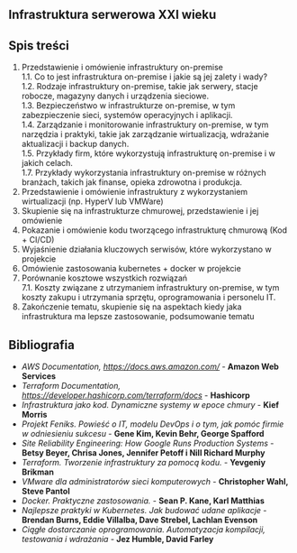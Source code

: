 ## Infrastruktura serwerowa XXI wieku


## Spis treści

  1. Przedstawienie i omówienie infrastruktury on-premise<br>
    1.1. Co to jest infrastruktura on-premise i jakie są jej zalety i wady?<br>
    1.2. Rodzaje infrastruktury on-premise, takie jak serwery, stacje robocze, magazyny danych i urządzenia sieciowe.<br>
    1.3. Bezpieczeństwo w infrastrukturze on-premise, w tym zabezpieczenie sieci, systemów operacyjnych i aplikacji.<br>
    1.4. Zarządzanie i monitorowanie infrastruktury on-premise, w tym narzędzia i praktyki, takie jak zarządzanie wirtualizacją, wdrażanie aktualizacji i backup              danych.<br>
    1.5. Przykłady firm, które wykorzystują infrastrukturę on-premise i w jakich celach.<br>
    1.7. Przykłady wykorzystania infrastruktury on-premise w różnych branżach, takich jak finanse, opieka zdrowotna i produkcja.
  2. Przedstawienie i omówienie infrastruktury z wykorzystaniem wirtualizacji (np. HyperV lub VMWare)
  3. Skupienie się na infrastrukturze chmurowej, przedstawienie i jej omówienie
  4. Pokazanie i omówienie kodu tworzącego infrastrukturę chmurową (Kod + CI/CD)
  5. Wyjaśnienie działania  kluczowych serwisów, które wykorzystano w projekcie
  6. Omówienie zastosowania kubernetes + docker w projekcie
  7. Porównanie kosztowe wszystkich rozwiązań<br>
    7.1. Koszty związane z utrzymaniem infrastruktury on-premise, w tym koszty zakupu i utrzymania sprzętu, oprogramowania i personelu IT.
  8. Zakończenie tematu, skupienie się na aspektach kiedy jaka infrastruktura ma lepsze zastosowanie, podsumowanie tematu

## Bibliografia

* _AWS Documentation, https://docs.aws.amazon.com/_ - __Amazon Web Services__
* _Terraform Documentation, https://developer.hashicorp.com/terraform/docs_ - __Hashicorp__
* _Infrastruktura jako kod. Dynamiczne systemy w epoce chmury_ - __Kief Morris__
* _Projekt Feniks. Powieść o IT, modelu DevOps i o tym, jak pomóc firmie w odniesieniu sukcesu_ - __Gene Kim, Kevin Behr, George Spafford__
* _Site Reliability Engineering: How Google Runs Production Systems_ - __Betsy Beyer, Chrisa Jones, Jennifer Petoff i Nill Richard Murphy__
* _Terraform. Tworzenie infrastruktury za pomocą kodu._ - __Yevgeniy Brikman__
* _VMware dla administratorów sieci komputerowych_ - __Christopher Wahl, Steve Pantol__
* _Docker. Praktyczne zastosowania._ - __Sean P. Kane, Karl Matthias__
* _Najlepsze praktyki w Kubernetes. Jak budować udane aplikacje_ - __Brendan Burns, Eddie Villalba, Dave Strebel, Lachlan Evenson__
* _Ciągłe dostarczanie oprogramowania. Automatyzacja kompilacji, testowania i wdrażania_ - __Jez Humble, David Farley__
